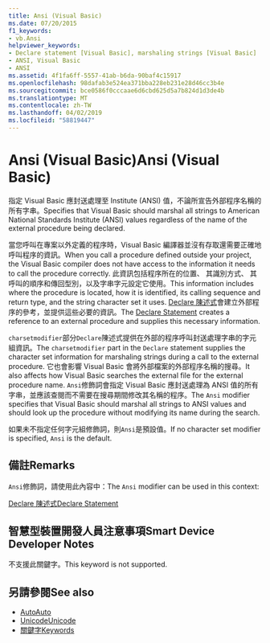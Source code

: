 ```yaml
---
title: Ansi (Visual Basic)
ms.date: 07/20/2015
f1_keywords:
- vb.Ansi
helpviewer_keywords:
- Declare statement [Visual Basic], marshaling strings [Visual Basic]
- ANSI, Visual Basic
- ANSI
ms.assetid: 4f1fa6ff-5557-41ab-b6da-90baf4c15917
ms.openlocfilehash: 98dafab3e524ea371bba228eb231e28d46cc3b4e
ms.sourcegitcommit: bce0586f0cccaae6d6cbd625d5a7b824d1d3de4b
ms.translationtype: MT
ms.contentlocale: zh-TW
ms.lasthandoff: 04/02/2019
ms.locfileid: "58819447"
---
```

# <a name="ansi-visual-basic"></a><span data-ttu-id="ce335-102">Ansi (Visual Basic)</span><span class="sxs-lookup"><span data-stu-id="ce335-102">Ansi (Visual Basic)</span></span>
<span data-ttu-id="ce335-103">指定 Visual Basic 應封送處理至 Institute (ANSI) 值，不論所宣告外部程序名稱的所有字串。</span><span class="sxs-lookup"><span data-stu-id="ce335-103">Specifies that Visual Basic should marshal all strings to American National Standards Institute (ANSI) values regardless of the name of the external procedure being declared.</span></span>  
  
 <span data-ttu-id="ce335-104">當您呼叫在專案以外定義的程序時，Visual Basic 編譯器並沒有存取還需要正確地呼叫程序的資訊。</span><span class="sxs-lookup"><span data-stu-id="ce335-104">When you call a procedure defined outside your project, the Visual Basic compiler does not have access to the information it needs to call the procedure correctly.</span></span> <span data-ttu-id="ce335-105">此資訊包括程序所在的位置、 其識別方式、 其呼叫的順序和傳回型別，以及字串字元設定它使用。</span><span class="sxs-lookup"><span data-stu-id="ce335-105">This information includes where the procedure is located, how it is identified, its calling sequence and return type, and the string character set it uses.</span></span> <span data-ttu-id="ce335-106">[Declare 陳述式](../../../visual-basic/language-reference/statements/declare-statement.md)會建立外部程序的參考，並提供這些必要的資訊。</span><span class="sxs-lookup"><span data-stu-id="ce335-106">The [Declare Statement](../../../visual-basic/language-reference/statements/declare-statement.md) creates a reference to an external procedure and supplies this necessary information.</span></span>  
  
 <span data-ttu-id="ce335-107">`charsetmodifier`部分`Declare`陳述式提供在外部的程序呼叫封送處理字串的字元組資訊。</span><span class="sxs-lookup"><span data-stu-id="ce335-107">The `charsetmodifier` part in the `Declare` statement supplies the character set information for marshaling strings during a call to the external procedure.</span></span> <span data-ttu-id="ce335-108">它也會影響 Visual Basic 會將外部檔案的外部程序名稱的搜尋。</span><span class="sxs-lookup"><span data-stu-id="ce335-108">It also affects how Visual Basic searches the external file for the external procedure name.</span></span> <span data-ttu-id="ce335-109">`Ansi`修飾詞會指定 Visual Basic 應封送處理為 ANSI 值的所有字串，並應該查閱而不需要在搜尋期間修改其名稱的程序。</span><span class="sxs-lookup"><span data-stu-id="ce335-109">The `Ansi` modifier specifies that Visual Basic should marshal all strings to ANSI values and should look up the procedure without modifying its name during the search.</span></span>  
  
 <span data-ttu-id="ce335-110">如果未不指定任何字元組修飾詞，則`Ansi`是預設值。</span><span class="sxs-lookup"><span data-stu-id="ce335-110">If no character set modifier is specified, `Ansi` is the default.</span></span>  
  
## <a name="remarks"></a><span data-ttu-id="ce335-111">備註</span><span class="sxs-lookup"><span data-stu-id="ce335-111">Remarks</span></span>  
 <span data-ttu-id="ce335-112">`Ansi`修飾詞，請使用此內容中：</span><span class="sxs-lookup"><span data-stu-id="ce335-112">The `Ansi` modifier can be used in this context:</span></span>  
  
 [<span data-ttu-id="ce335-113">Declare 陳述式</span><span class="sxs-lookup"><span data-stu-id="ce335-113">Declare Statement</span></span>](../../../visual-basic/language-reference/statements/declare-statement.md)  
  
## <a name="smart-device-developer-notes"></a><span data-ttu-id="ce335-114">智慧型裝置開發人員注意事項</span><span class="sxs-lookup"><span data-stu-id="ce335-114">Smart Device Developer Notes</span></span>  
 <span data-ttu-id="ce335-115">不支援此關鍵字。</span><span class="sxs-lookup"><span data-stu-id="ce335-115">This keyword is not supported.</span></span>  
  
## <a name="see-also"></a><span data-ttu-id="ce335-116">另請參閱</span><span class="sxs-lookup"><span data-stu-id="ce335-116">See also</span></span>

- [<span data-ttu-id="ce335-117">Auto</span><span class="sxs-lookup"><span data-stu-id="ce335-117">Auto</span></span>](../../../visual-basic/language-reference/modifiers/auto.md)
- [<span data-ttu-id="ce335-118">Unicode</span><span class="sxs-lookup"><span data-stu-id="ce335-118">Unicode</span></span>](../../../visual-basic/language-reference/modifiers/unicode.md)
- [<span data-ttu-id="ce335-119">關鍵字</span><span class="sxs-lookup"><span data-stu-id="ce335-119">Keywords</span></span>](../../../visual-basic/language-reference/keywords/index.md)
